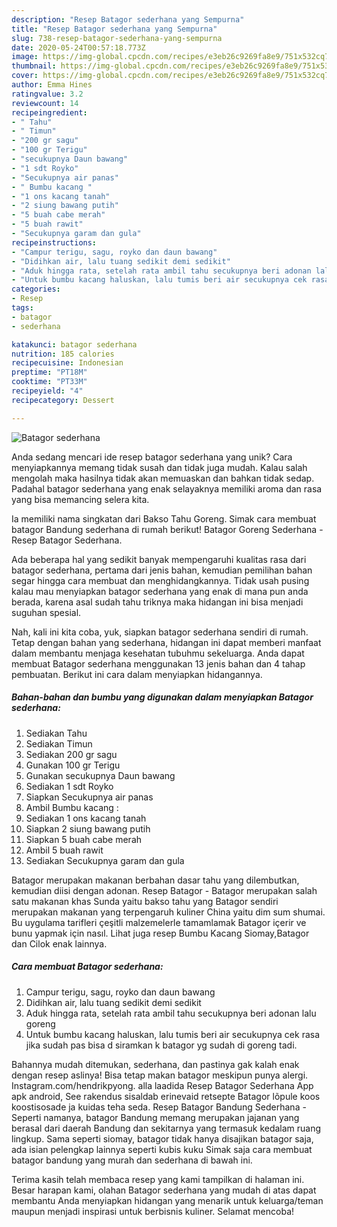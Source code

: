 ```yaml
---
description: "Resep Batagor sederhana yang Sempurna"
title: "Resep Batagor sederhana yang Sempurna"
slug: 738-resep-batagor-sederhana-yang-sempurna
date: 2020-05-24T00:57:18.773Z
image: https://img-global.cpcdn.com/recipes/e3eb26c9269fa8e9/751x532cq70/batagor-sederhana-foto-resep-utama.jpg
thumbnail: https://img-global.cpcdn.com/recipes/e3eb26c9269fa8e9/751x532cq70/batagor-sederhana-foto-resep-utama.jpg
cover: https://img-global.cpcdn.com/recipes/e3eb26c9269fa8e9/751x532cq70/batagor-sederhana-foto-resep-utama.jpg
author: Emma Hines
ratingvalue: 3.2
reviewcount: 14
recipeingredient:
- " Tahu"
- " Timun"
- "200 gr sagu"
- "100 gr Terigu"
- "secukupnya Daun bawang"
- "1 sdt Royko"
- "Secukupnya air panas"
- " Bumbu kacang "
- "1 ons kacang tanah"
- "2 siung bawang putih"
- "5 buah cabe merah"
- "5 buah rawit"
- "Secukupnya garam dan gula"
recipeinstructions:
- "Campur terigu, sagu, royko dan daun bawang"
- "Didihkan air, lalu tuang sedikit demi sedikit"
- "Aduk hingga rata, setelah rata ambil tahu secukupnya beri adonan lalu goreng"
- "Untuk bumbu kacang haluskan, lalu tumis beri air secukupnya cek rasa jika sudah pas bisa d siramkan k batagor yg sudah di goreng tadi."
categories:
- Resep
tags:
- batagor
- sederhana

katakunci: batagor sederhana 
nutrition: 185 calories
recipecuisine: Indonesian
preptime: "PT18M"
cooktime: "PT33M"
recipeyield: "4"
recipecategory: Dessert

---
```



![Batagor sederhana](https://img-global.cpcdn.com/recipes/e3eb26c9269fa8e9/751x532cq70/batagor-sederhana-foto-resep-utama.jpg)

Anda sedang mencari ide resep batagor sederhana yang unik? Cara menyiapkannya memang tidak susah dan tidak juga mudah. Kalau salah mengolah maka hasilnya tidak akan memuaskan dan bahkan tidak sedap. Padahal batagor sederhana yang enak selayaknya memiliki aroma dan rasa yang bisa memancing selera kita.

Ia memiliki nama singkatan dari Bakso Tahu Goreng. Simak cara membuat batagor Bandung sederhana di rumah berikut! Batagor Goreng Sederhana - Resep Batagor Sederhana.

Ada beberapa hal yang sedikit banyak mempengaruhi kualitas rasa dari batagor sederhana, pertama dari jenis bahan, kemudian pemilihan bahan segar hingga cara membuat dan menghidangkannya. Tidak usah pusing kalau mau menyiapkan batagor sederhana yang enak di mana pun anda berada, karena asal sudah tahu triknya maka hidangan ini bisa menjadi suguhan spesial.


Nah, kali ini kita coba, yuk, siapkan batagor sederhana sendiri di rumah. Tetap dengan bahan yang sederhana, hidangan ini dapat memberi manfaat dalam membantu menjaga kesehatan tubuhmu sekeluarga. Anda dapat membuat Batagor sederhana menggunakan 13 jenis bahan dan 4 tahap pembuatan. Berikut ini cara dalam menyiapkan hidangannya.

<!--inarticleads1-->

##### Bahan-bahan dan bumbu yang digunakan dalam menyiapkan Batagor sederhana:

1. Sediakan  Tahu
1. Sediakan  Timun
1. Sediakan 200 gr sagu
1. Gunakan 100 gr Terigu
1. Gunakan secukupnya Daun bawang
1. Sediakan 1 sdt Royko
1. Siapkan Secukupnya air panas
1. Ambil  Bumbu kacang :
1. Sediakan 1 ons kacang tanah
1. Siapkan 2 siung bawang putih
1. Siapkan 5 buah cabe merah
1. Ambil 5 buah rawit
1. Sediakan Secukupnya garam dan gula


Batagor merupakan makanan berbahan dasar tahu yang dilembutkan, kemudian diisi dengan adonan. Resep Batagor - Batagor merupakan salah satu makanan khas Sunda yaitu bakso tahu yang Batagor sendiri merupakan makanan yang terpengaruh kuliner China yaitu dim sum shumai. Bu uygulama tarifleri çeşitli malzemelerle tamamlamak Batagor içerir ve bunu yapmak için nasıl. Lihat juga resep Bumbu Kacang Siomay,Batagor dan Cilok enak lainnya. 

<!--inarticleads2-->

##### Cara membuat Batagor sederhana:

1. Campur terigu, sagu, royko dan daun bawang
1. Didihkan air, lalu tuang sedikit demi sedikit
1. Aduk hingga rata, setelah rata ambil tahu secukupnya beri adonan lalu goreng
1. Untuk bumbu kacang haluskan, lalu tumis beri air secukupnya cek rasa jika sudah pas bisa d siramkan k batagor yg sudah di goreng tadi.


Bahannya mudah ditemukan, sederhana, dan pastinya gak kalah enak dengan resep aslinya! Bisa tetap makan batagor meskipun punya alergi. Instagram.com/hendrikpyong. alla laadida Resep Batagor Sederhana App apk android, See rakendus sisaldab erinevaid retsepte Batagor lõpule koos koostisosade ja kuidas teha seda. Resep Batagor Bandung Sederhana - Seperti namanya, batagor Bandung memang merupakan jajanan yang berasal dari daerah Bandung dan sekitarnya yang termasuk kedalam ruang lingkup. Sama seperti siomay, batagor tidak hanya disajikan batagor saja, ada isian pelengkap lainnya seperti kubis kuku Simak saja cara membuat batagor bandung yang murah dan sederhana di bawah ini. 

Terima kasih telah membaca resep yang kami tampilkan di halaman ini. Besar harapan kami, olahan Batagor sederhana yang mudah di atas dapat membantu Anda menyiapkan hidangan yang menarik untuk keluarga/teman maupun menjadi inspirasi untuk berbisnis kuliner. Selamat mencoba!
